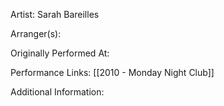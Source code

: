 Artist: Sarah Bareilles

  

Arranger(s):

  

Originally Performed At:

  

Performance Links:
[[2010 - Monday Night Club]]
  

Additional Information: